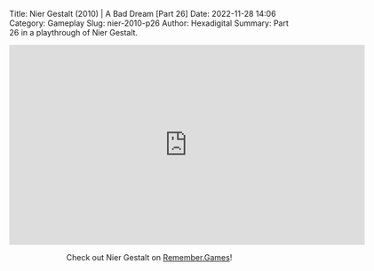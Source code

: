 Title: Nier Gestalt (2010) | A Bad Dream [Part 26]
Date: 2022-11-28 14:06
Category: Gameplay
Slug: nier-2010-p26
Author: Hexadigital
Summary: Part 26 in a playthrough of Nier Gestalt.

<center><iframe src="https://www.youtube.com/embed/EE4cKtw-smw?feature=oembed" allow="accelerometer; autoplay; encrypted-media; gyroscope; picture-in-picture" width="640" height="360" frameborder="0"></iframe>

Check out Nier Gestalt on [Remember.Games](https://remember.games/game/2307/nier/)!</center>

